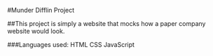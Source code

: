 #Munder Difflin Project


##This project is simply a website that mocks how a paper company website would look.

###Languages used:
                 HTML
                 CSS
                 JavaScript
